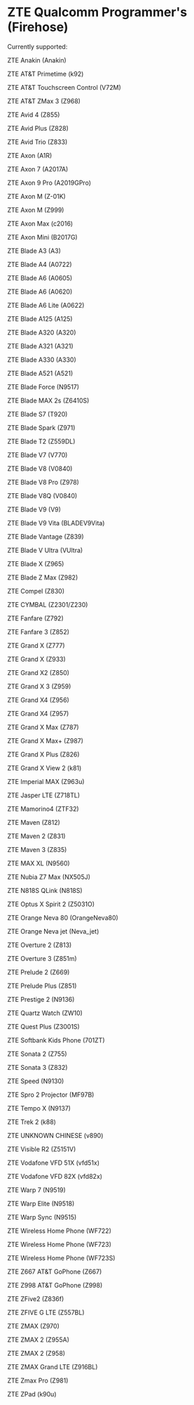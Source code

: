 # ZTE Qualcomm Programmer's (Firehose)

Currently supported:

ZTE Anakin (Anakin)

ZTE AT&T Primetime (k92)

ZTE AT&T Touchscreen Control (V72M)

ZTE AT&T ZMax 3 (Z968)

ZTE Avid 4 (Z855)

ZTE Avid Plus (Z828)

ZTE Avid Trio (Z833)

ZTE Axon (A1R)

ZTE Axon 7 (A2017A)

ZTE Axon 9 Pro (A2019GPro)

ZTE Axon M  (Z-01K)

ZTE Axon M (Z999)

ZTE Axon Max (c2016)

ZTE Axon Mini (B2017G)

ZTE Blade A3 (A3)

ZTE Blade A4 (A0722)

ZTE Blade A6 (A0605)

ZTE Blade A6 (A0620)

ZTE Blade A6 Lite (A0622)

ZTE Blade A125 (A125)

ZTE Blade A320 (A320)

ZTE Blade A321 (A321)

ZTE Blade A330 (A330)

ZTE Blade A521 (A521)

ZTE Blade Force (N9517)

ZTE Blade MAX 2s (Z6410S)

ZTE Blade S7 (T920)

ZTE Blade Spark (Z971)

ZTE Blade T2 (Z559DL)

ZTE Blade V7 (V770)

ZTE Blade V8 (V0840)

ZTE Blade V8 Pro (Z978)

ZTE Blade V8Q (V0840)

ZTE Blade V9 (V9)

ZTE Blade V9 Vita (BLADEV9Vita)

ZTE Blade Vantage (Z839)

ZTE Blade V Ultra (VUltra)

ZTE Blade X (Z965)

ZTE Blade Z Max (Z982)

ZTE Compel (Z830)

ZTE CYMBAL (Z2301/Z230)

ZTE Fanfare (Z792)

ZTE Fanfare 3 (Z852)

ZTE Grand X (Z777)

ZTE Grand X (Z933)

ZTE Grand X2 (Z850)

ZTE Grand X 3 (Z959)

ZTE Grand X4 (Z956)

ZTE Grand X4 (Z957)

ZTE Grand X Max (Z787)

ZTE Grand X Max+ (Z987)

ZTE Grand X Plus (Z826)

ZTE Grand X View 2 (k81)

ZTE Imperial MAX (Z963u)

ZTE Jasper LTE (Z718TL)

ZTE Mamorino4 (ZTF32)

ZTE Maven (Z812)

ZTE Maven 2 (Z831)

ZTE Maven 3 (Z835)

ZTE MAX XL (N9560)

ZTE Nubia Z7 Max (NX505J)

ZTE N818S QLink (N818S)

ZTE Optus X Spirit 2 (Z5031O)

ZTE Orange Neva 80 (OrangeNeva80)

ZTE Orange Neva jet (Neva_jet)

ZTE Overture 2 (Z813)

ZTE Overture 3 (Z851m)

ZTE Prelude 2 (Z669)

ZTE Prelude Plus (Z851)

ZTE Prestige 2 (N9136)

ZTE Quartz Watch (ZW10)

ZTE Quest Plus (Z3001S)

ZTE Softbank Kids Phone (701ZT)

ZTE Sonata 2 (Z755)

ZTE Sonata 3 (Z832)

ZTE Speed (N9130)

ZTE Spro 2 Projector (MF97B)

ZTE Tempo X (N9137)

ZTE Trek 2 (k88)

ZTE UNKNOWN CHINESE (v890)

ZTE Visible R2 (Z5151V)

ZTE Vodafone VFD 51X (vfd51x)

ZTE Vodafone VFD 82X (vfd82x)

ZTE Warp 7 (N9519)

ZTE Warp Elite (N9518)

ZTE Warp Sync (N9515)

ZTE Wireless Home Phone (WF722)

ZTE Wireless Home Phone (WF723)

ZTE Wireless Home Phone (WF723S)

ZTE Z667 AT&T GoPhone (Z667)

ZTE Z998 AT&T GoPhone (Z998)

ZTE ZFive2 (Z836f)

ZTE ZFIVE G LTE (Z557BL)

ZTE ZMAX (Z970)

ZTE ZMAX 2 (Z955A)

ZTE ZMAX 2 (Z958)

ZTE ZMAX Grand LTE (Z916BL)

ZTE Zmax Pro (Z981)

ZTE ZPad (k90u)


